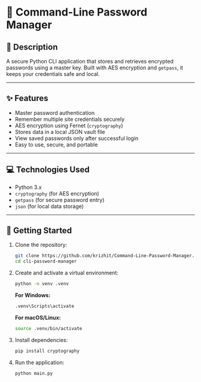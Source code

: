 # 🔐 Command-Line Password Manager

## 🧾 Description

A secure Python CLI application that stores and retrieves encrypted passwords using a master key. Built with AES encryption and `getpass`, it keeps your credentials safe and local.

---

## ✨ Features

- Master password authentication  
- Remember multiple site credentials securely  
- AES encryption using Fernet (`cryptography`)  
- Stores data in a local JSON vault file  
- View saved passwords only after successful login  
- Easy to use, secure, and portable  

---

## 💻 Technologies Used

- Python 3.x  
- `cryptography` (for AES encryption)  
- `getpass` (for secure password entry)  
- `json` (for local data storage)  

---

## 🚀 Getting Started

1. Clone the repository:
   ```bash
   git clone https://github.com/krizhit/Command-Line-Password-Manager.git
   cd cli-password-manager
   ```

2. Create and activate a virtual environment:
   ```bash
   python -m venv .venv
   ```

   **For Windows:**
   ```bash
   .venv\Scripts\activate
   ```

   **For macOS/Linux:**
   ```bash
   source .venv/bin/activate
   ```

3. Install dependencies:
   ```bash
   pip install cryptography
   ```

4. Run the application:
   ```bash
   python main.py
   ```
